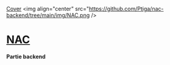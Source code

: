 [Cover](https://github.com/Ptiga/nac-backend/tree/main/img/NAC.png)
<img align="center" src="https://github.com/Ptiga/nac-backend/tree/main/img/NAC.png />

# __<u>NAC</u>__


**Partie backend**
